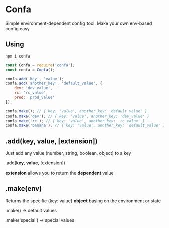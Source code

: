 # Confa
Simple environment-dependent config tool.
Make your own env-based config easy.


## Using

```npm i confa```

```javascript
const Confa = require('confa');
const confa = Confa();

confa.add('key', 'value');
confa.add('another_key', 'default_value', {
	dev: 'dev_value',
	rc: 'rc_value',
	prod: 'prod_value'
});

confa.make(); // { key: 'value', another_key: 'default_value' }
confa.make('dev'); // { key: 'value', another_key: 'dev_value' }
confa.make('rc'); // { key: 'value', another_key: 'rc_value' }
confa.make('banana'); // { key: 'value', another_key: 'default_value' }
```


## .add(key, value, [extension])
Just add any value (number, string, boolean, object) to a key

.add(**key**, **value**, [extension])

**extension** allows you to return the **dependent** value

## .make(env)

Returns the specific {key: value} **object** basing on the environment or state

.make() -> default values

.make('special') -> special values